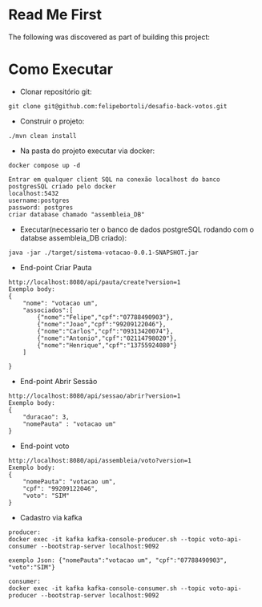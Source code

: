 # Read Me First
The following was discovered as part of building this project:

# Como Executar

- Clonar repositório git:
```
git clone git@github.com:felipebortoli/desafio-back-votos.git
```
- Construir o projeto:
```
./mvn clean install
```
- Na pasta do projeto executar via docker:
```
docker compose up -d

Entrar em qualquer client SQL na conexão localhost do banco postgresSQL criado pelo docker
localhost:5432
username:postgres
password: postgres
criar database chamado "assembleia_DB"
```
- Executar(necessario ter o banco de dados postgreSQL rodando com o databse assembleia_DB criado):
```
java -jar ./target/sistema-votacao-0.0.1-SNAPSHOT.jar
```

- End-point Criar Pauta
```
http://localhost:8080/api/pauta/create?version=1
Exemplo body:
{
	"nome": "votacao um",
    "associados":[
        {"nome":"Felipe","cpf":"07788490903"},
        {"nome":"Joao","cpf":"99209122046"},
        {"nome":"Carlos","cpf":"09313420074"},
        {"nome":"Antonio","cpf":"02114798020"},
        {"nome":"Henrique","cpf":"13755924080"}
    ]

}
```
- End-point Abrir Sessão
```
http://localhost:8080/api/sessao/abrir?version=1
Exemplo body:
{
	"duracao": 3,
    "nomePauta" : "votacao um"
}
```
- End-point voto
```
http://localhost:8080/api/assembleia/voto?version=1
Exemplo body:
{
	"nomePauta": "votacao um",
    "cpf": "99209122046",
    "voto": "SIM"
}
```
- Cadastro via kafka 
```
producer: 
docker exec -it kafka kafka-console-producer.sh --topic voto-api-consumer --bootstrap-server localhost:9092

exemplo Json: {"nomePauta":"votacao um", "cpf":"07788490903", "voto":"SIM"}

consumer: 
docker exec -it kafka kafka-console-consumer.sh --topic voto-api-producer --bootstrap-server localhost:9092
```